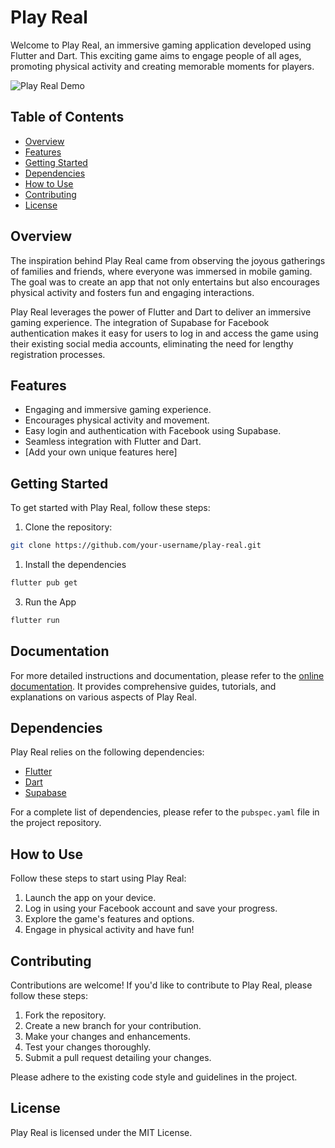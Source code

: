 # Play Real

Welcome to Play Real, an immersive gaming application developed using Flutter and Dart. This exciting game aims to engage people of all ages, promoting physical activity and creating memorable moments for players.

![Play Real Demo](https://img.youtube.com/vi/u0VgTRwEl6Q/0.jpg)

## Table of Contents
- [Overview](#overview)
- [Features](#features)
- [Getting Started](#getting-started)
- [Dependencies](#dependencies)
- [How to Use](#how-to-use)
- [Contributing](#contributing)
- [License](#license)

## Overview
The inspiration behind Play Real came from observing the joyous gatherings of families and friends, where everyone was immersed in mobile gaming. The goal was to create an app that not only entertains but also encourages physical activity and fosters fun and engaging interactions.

Play Real leverages the power of Flutter and Dart to deliver an immersive gaming experience. The integration of Supabase for Facebook authentication makes it easy for users to log in and access the game using their existing social media accounts, eliminating the need for lengthy registration processes.

## Features
- Engaging and immersive gaming experience.
- Encourages physical activity and movement.
- Easy login and authentication with Facebook using Supabase.
- Seamless integration with Flutter and Dart.
- [Add your own unique features here]

## Getting Started
To get started with Play Real, follow these steps:

1. Clone the repository:

```bash
git clone https://github.com/your-username/play-real.git
```
1. Install the dependencies
```bash
flutter pub get
```
3. Run the App
```bash
flutter run
```

## Documentation
For more detailed instructions and documentation, please refer to the [online documentation](https://flutter.dev/). It provides comprehensive guides, tutorials, and explanations on various aspects of Play Real.

## Dependencies
Play Real relies on the following dependencies:

- [Flutter](https://flutter.dev)
- [Dart](https://dart.dev)
- [Supabase](https://supabase.io)

For a complete list of dependencies, please refer to the `pubspec.yaml` file in the project repository.

## How to Use
Follow these steps to start using Play Real:

1. Launch the app on your device.
2. Log in using your Facebook account and save your progress.
3. Explore the game's features and options.
4. Engage in physical activity and have fun!

## Contributing
Contributions are welcome! If you'd like to contribute to Play Real, please follow these steps:

1. Fork the repository.
2. Create a new branch for your contribution.
3. Make your changes and enhancements.
4. Test your changes thoroughly.
5. Submit a pull request detailing your changes.

Please adhere to the existing code style and guidelines in the project.

## License
Play Real is licensed under the MIT License.
